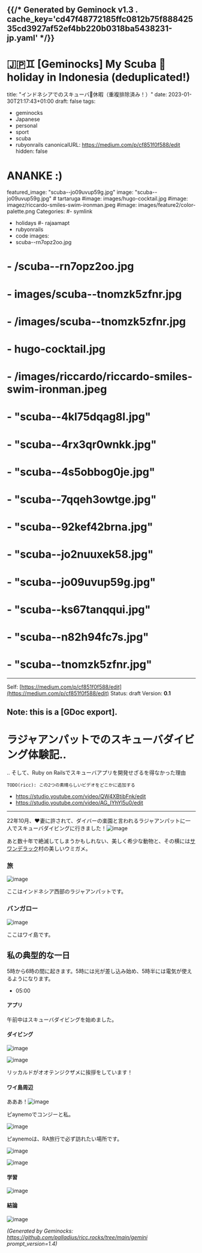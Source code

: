 {{/* Generated by Geminock v1.3 . cache_key='cd47f48772185ffc0812b75f88842535cd3927af52ef4bb220b0318ba5438231-jp.yaml'   */}}
---
# 🇯🇵♊ [Geminocks] My Scuba 🤿 holiday in Indonesia (deduplicated!)
title: "インドネシアでのスキューバ🤿休暇（重複排除済み！）"
date: 2023-01-30T21:17:43+01:00
draft: false
tags:
- geminocks
- Japanese
- personal
- sport
- scuba
- rubyonrails
canonicalURL: https://medium.com/p/cf851f0f588/edit
hidden: false
# ANANKE :)
featured_image: "scuba--jo09uvup59g.jpg"
image: "scuba--jo09uvup59g.jpg" # tartaruga
#image: images/hugo-cocktail.jpg
#image: imagez/riccardo-smiles-swim-ironman.jpeg
#image: images/feature2/color-palette.png
Categories:
#- symlink
- holidays
#- rajaamapt
- rubyonrails
- code
images:
- scuba--rn7opz2oo.jpg
# - /scuba--rn7opz2oo.jpg
# - images/scuba--tnomzk5zfnr.jpg
# - /images/scuba--tnomzk5zfnr.jpg
# - hugo-cocktail.jpg
# - /images/riccardo/riccardo-smiles-swim-ironman.jpeg
# - "scuba--4kl75dqag8l.jpg"
# - "scuba--4rx3qr0wnkk.jpg"
# - "scuba--4s5obbog0je.jpg"
# - "scuba--7qqeh3owtge.jpg"
# - "scuba--92kef42brna.jpg"
# - "scuba--jo2nuuxek58.jpg"
# - "scuba--jo09uvup59g.jpg"
# - "scuba--ks67tanqqui.jpg"
# - "scuba--n82h94fc7s.jpg"
# - "scuba--tnomzk5zfnr.jpg"
---
Self: [https://medium.com/p/cf851f0f588/edit](https://medium.com/p/cf851f0f588/edit)
Status: draft
Version: **0.1**

Note: this is a [GDoc export].
---

<!--
{{with .Resources.GetMatch "scuba--rn7opz2oo.jpg"}}
  <img src="{{ .RelPermalink }}" width="{{ .Width }}" height="{{ .Height }}">
{{end}}
-->




# ラジャアンパットでのスキューバダイビング体験記..

.. そして、Ruby on Railsでスキューバアプリを開発せざるを得なかった理由


`TODO(ricc): この2つの素晴らしいビデオをどこかに追加する`

* https://studio.youtube.com/video/QW4XBtibFnk/edit
* https://studio.youtube.com/video/AG_IYhYl5u0/edit

---

22年10月、❤️妻に許されて、ダイバーの楽園と言われるラジャアンパットに一人でスキューバダイビングに行きました！![image](scuba--jo09uvup59g.jpg)

あと数十年で絶滅してしまうかもしれない、美しく希少な動物と、その横には[サワンデラック](https://www.google.com/maps/place/Sauwandarek+Village/@-0.5858766,130.6122214,13.42z/data=!4m13!1m7!3m6!1s0x2d5c3eaaccb47097:0x7851bd844c4cdf44!2sIsole+Raja+Ampat!3b1!8m2!3d-1.0320468!4d130.5052176!3m4!1s0x0:0xf11684dad6130be3!8m2!3d-0.5903592!4d130.6023098)村の美しいウミガメ。

### 旅

![image](scuba--rn7opz2oo.jpg)


ここはインドネシア西部のラジャアンパットです。

### バンガロー

![image](scuba--tnomzk5zfnr.jpg)

ここはワイ島です。

## 私の典型的な一日

5時から6時の間に起きます。5時には光が差し込み始め、5時半には電気が使えるようになります。

-  05:00

#### アプリ

午前中はスキューバダイビングを始めました。

#### ダイビング

![image](scuba--4rx3qr0wnkk.jpg)

![image](scuba--4kl75dqag8l.jpg)

リッカルドがオオテンジクザメに挨拶をしています！

#### ワイ島周辺

あああ！![image](scuba--7qqeh3owtge.jpg)

ピaynemoでコンジーと私。

![image](scuba--92kef42brna.jpg)

ピaynemoは、RA旅行で必ず訪れたい場所です。

![image](scuba--4s5obbog0je.jpg)

![image](scuba--ks67tanqqui.jpg)

#### 学習

![image](scuba--jo2nuuxek58.jpg)

#### 結論

![image](scuba--n82h94fc7s.jpg)


*(Generated by Geminocks: https://github.com/palladius/ricc.rocks/tree/main/gemini prompt_version=1.4)*